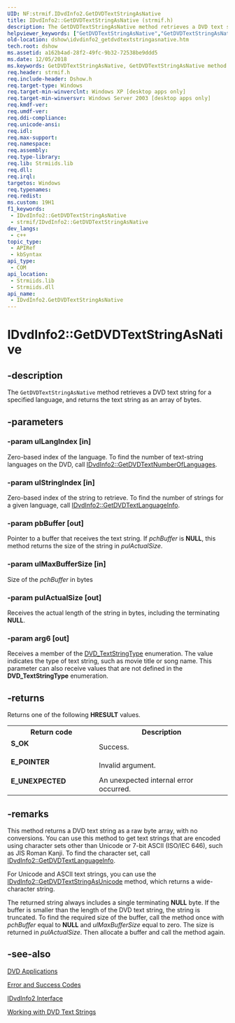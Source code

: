 ```yaml
---
UID: NF:strmif.IDvdInfo2.GetDVDTextStringAsNative
title: IDvdInfo2::GetDVDTextStringAsNative (strmif.h)
description: The GetDVDTextStringAsNative method retrieves a DVD text string for a specified language, and returns the text string as an array of bytes.
helpviewer_keywords: ["GetDVDTextStringAsNative","GetDVDTextStringAsNative method [DirectShow]","GetDVDTextStringAsNative method [DirectShow]","IDvdInfo2 interface","IDvdInfo2 interface [DirectShow]","GetDVDTextStringAsNative method","IDvdInfo2.GetDVDTextStringAsNative","IDvdInfo2::GetDVDTextStringAsNative","IDvdInfo2GetDVDTextStringAsNative","dshow.idvdinfo2_getdvdtextstringasnative","strmif/IDvdInfo2::GetDVDTextStringAsNative"]
old-location: dshow\idvdinfo2_getdvdtextstringasnative.htm
tech.root: dshow
ms.assetid: a162b4ad-28f2-49fc-9b32-72538be9ddd5
ms.date: 12/05/2018
ms.keywords: GetDVDTextStringAsNative, GetDVDTextStringAsNative method [DirectShow], GetDVDTextStringAsNative method [DirectShow],IDvdInfo2 interface, IDvdInfo2 interface [DirectShow],GetDVDTextStringAsNative method, IDvdInfo2.GetDVDTextStringAsNative, IDvdInfo2::GetDVDTextStringAsNative, IDvdInfo2GetDVDTextStringAsNative, dshow.idvdinfo2_getdvdtextstringasnative, strmif/IDvdInfo2::GetDVDTextStringAsNative
req.header: strmif.h
req.include-header: Dshow.h
req.target-type: Windows
req.target-min-winverclnt: Windows XP [desktop apps only]
req.target-min-winversvr: Windows Server 2003 [desktop apps only]
req.kmdf-ver: 
req.umdf-ver: 
req.ddi-compliance: 
req.unicode-ansi: 
req.idl: 
req.max-support: 
req.namespace: 
req.assembly: 
req.type-library: 
req.lib: Strmiids.lib
req.dll: 
req.irql: 
targetos: Windows
req.typenames: 
req.redist: 
ms.custom: 19H1
f1_keywords:
 - IDvdInfo2::GetDVDTextStringAsNative
 - strmif/IDvdInfo2::GetDVDTextStringAsNative
dev_langs:
 - c++
topic_type:
 - APIRef
 - kbSyntax
api_type:
 - COM
api_location:
 - Strmiids.lib
 - Strmiids.dll
api_name:
 - IDvdInfo2.GetDVDTextStringAsNative
---
```


# IDvdInfo2::GetDVDTextStringAsNative


## -description

The <code>GetDVDTextStringAsNative</code> method retrieves a DVD text string for a specified language, and returns the text string as an array of bytes.

## -parameters

### -param ulLangIndex [in]

Zero-based index of the language. To find the number of text-string languages on the DVD, call <a href="https://docs.microsoft.com/windows/desktop/api/strmif/nf-strmif-idvdinfo2-getdvdtextnumberoflanguages">IDvdInfo2::GetDVDTextNumberOfLanguages</a>.

### -param ulStringIndex [in]

Zero-based index of the string to retrieve. To find the number of strings for a given language, call <a href="https://docs.microsoft.com/windows/desktop/api/strmif/nf-strmif-idvdinfo2-getdvdtextlanguageinfo">IDvdInfo2::GetDVDTextLanguageInfo</a>.

### -param pbBuffer [out]

Pointer to a buffer that receives the text string. If <i>pchBuffer</i> is <b>NULL</b>, this method returns the size of the string in <i>pulActualSize</i>.

### -param ulMaxBufferSize [in]

Size of the <i>pchBuffer</i> in bytes

### -param pulActualSize [out]

Receives the actual length of the string in bytes, including the terminating <b>NULL</b>.

### -param arg6 [out]

Receives a member of the <a href="https://docs.microsoft.com/windows/desktop/api/strmif/ne-strmif-dvd_textstringtype">DVD_TextStringType</a> enumeration. The value indicates the type of text string, such as movie title or song name. This parameter can also receive values that are not defined in the <b>DVD_TextStringType</b> enumeration.

## -returns

Returns one of the following <b>HRESULT</b> values.

<table>
<tr>
<th>Return code</th>
<th>Description</th>
</tr>
<tr>
<td width="40%">
<dl>
<dt><b>S_OK</b></dt>
</dl>
</td>
<td width="60%">
Success.

</td>
</tr>
<tr>
<td width="40%">
<dl>
<dt><b>E_POINTER</b></dt>
</dl>
</td>
<td width="60%">
Invalid argument.

</td>
</tr>
<tr>
<td width="40%">
<dl>
<dt><b>E_UNEXPECTED</b></dt>
</dl>
</td>
<td width="60%">
An unexpected internal error occurred.

</td>
</tr>
</table>

## -remarks

This method returns a DVD text string as a raw byte array, with no conversions. You can use this method to get text strings that are encoded using character sets other than Unicode or 7-bit ASCII (ISO/IEC 646), such as JIS Roman Kanji. To find the character set, call <a href="https://docs.microsoft.com/windows/desktop/api/strmif/nf-strmif-idvdinfo2-getdvdtextlanguageinfo">IDvdInfo2::GetDVDTextLanguageInfo</a>.

For Unicode and ASCII text strings, you can use the <a href="https://docs.microsoft.com/windows/desktop/api/strmif/nf-strmif-idvdinfo2-getdvdtextstringasunicode">IDvdInfo2::GetDVDTextStringAsUnicode</a> method, which returns a wide-character string.

The returned string always includes a single terminating <b>NULL</b> byte. If the buffer is smaller than the length of the DVD text string, the string is truncated. To find the required size of the buffer, call the method once with <i>pchBuffer</i> equal to <b>NULL</b> and <i>ulMaxBufferSize</i> equal to zero. The size is returned in <i>pulActualSize</i>. Then allocate a buffer and call the method again.

## -see-also

<a href="https://docs.microsoft.com/windows/desktop/DirectShow/dvd-applications">DVD Applications</a>



<a href="https://docs.microsoft.com/windows/desktop/DirectShow/error-and-success-codes">Error and Success Codes</a>



<a href="https://docs.microsoft.com/windows/desktop/api/strmif/nn-strmif-idvdinfo2">IDvdInfo2 Interface</a>



<a href="https://docs.microsoft.com/windows/desktop/DirectShow/working-with-dvd-text-strings">Working with DVD Text Strings</a>

